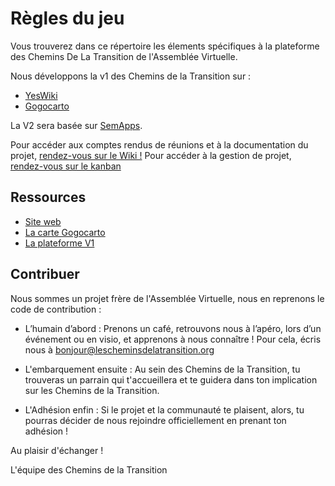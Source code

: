 # Règles du jeu
Vous trouverez dans ce répertoire les élements spécifiques à la plateforme des Chemins De La Transition de l'Assemblée Virtuelle.

Nous développons la v1 des Chemins de la Transition sur : 
* [YesWiki](https://yeswiki.net/)
* [Gogocarto](gogocarto.fr/)

La V2 sera basée sur [SemApps](https://semapps.org/). 

Pour accéder aux comptes rendus de réunions et à la documentation du projet, [rendez-vous sur le Wiki !](https://github.com/chemins-de-la-transition/plateforme/wiki)
Pour accéder à la gestion de projet, [rendez-vous sur le kanban](https://github.com/chemins-de-la-transition/plateforme/projects/1)


## Ressources
* [Site web](http://lescheminsdelatransition.org/)
* [La carte Gogocarto](https://lescheminsdelatransition.gogocarto.fr/)
* [La plateforme V1](https://lescheminsdelatransition.org/plateforme)

## Contribuer

Nous sommes un projet frère de l'Assemblée Virtuelle, nous en reprenons le code de contribution :

* L’humain d’abord :
Prenons un café, retrouvons nous à l’apéro, lors d’un événement ou en visio, et apprenons à nous connaître !
Pour cela, écris nous à bonjour@lescheminsdelatransition.org

* L'embarquement ensuite :
Au sein des Chemins de la Transition, tu trouveras un parrain qui t'accueillera et te guidera dans ton implication sur les Chemins de la Transition. 

* L'Adhésion enfin : 
Si le projet et la communauté te plaisent, alors, tu pourras décider de nous rejoindre officiellement en prenant ton adhésion !

Au plaisir d'échanger ! 

L'équipe des Chemins de la Transition
